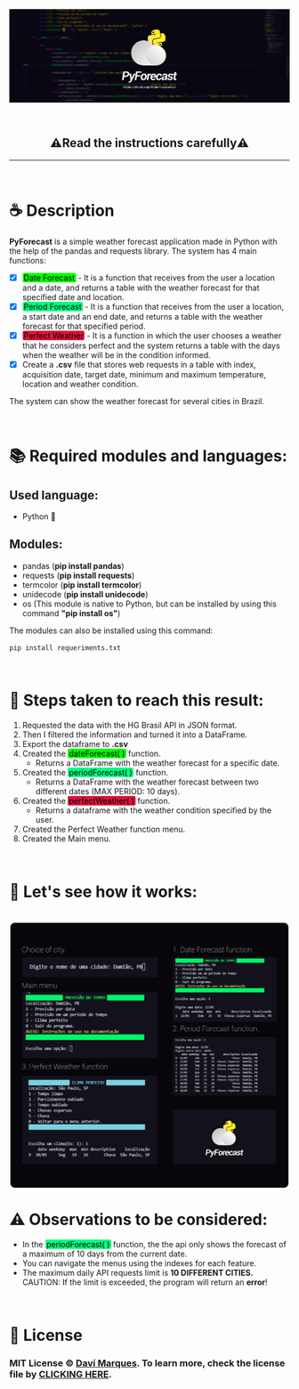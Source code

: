 <img src="./PyForecast%20art.jpg" style="width: 100vw; " align="middle"/>

&nbsp;
<h2 style="text-align: center;">⚠️Read the instructions carefully⚠️</h2>
<hr>
&nbsp;

# ☕ Description

**PyForecast** is a simple weather forecast application made in Python with the help of the pandas and requests library. The system has 4 main functions: 
* [x] <mark style="background-color: #00FF00; border-radius: 3px; padding-left: 2px; padding-right: 2px">Date Forecast</mark> - It is a function that receives from the user a location and a date, and returns a table with the weather forecast for that specified date and location.
* [x] <mark style="background-color: #00FF7F; border-radius: 3px; padding-left: 2px; padding-right: 2px">Period Forecast</mark> - It is a function that receives from the user a location, a start date and an end date, and returns a table with the weather forecast for that specified period.
* [x] <mark style="background-color: #DC143C; border-radius: 3px; padding-left: 2px; padding-right: 2px">Perfect Weather</mark> - It is a function in which the user chooses a weather that he considers perfect and the system returns a table with the days when the weather will be in the condition informed.
* [x] Create a **.csv** file that stores web requests in a table with index, acquisition date, target date, minimum and maximum temperature, location and weather condition.

The system can show the weather forecast for several cities in Brazil.

&nbsp;

# 📚 Required modules and languages:
## Used language:
* Python 🐍
## Modules:
* pandas (**pip install pandas**)
* requests (**pip install requests**)
* termcolor (**pip install termcolor**)
* unidecode (**pip install unidecode**)
* os (This module is native to Python, but can be installed by using this command **"pip install os"**)
  
The modules can also be installed using this command:

```
pip install requeriments.txt
```

&nbsp;

# 🎢 Steps taken to reach this result:

1. Requested the data with the HG Brasil API in JSON format.
2. Then I filtered the information and turned it into a DataFrame.
3. Export the dataframe to **.csv**
4. Created the <mark style="background-color: #00FF00; border-radius: 3px; padding-left: 2px; padding-right: 2px">dateForecast( )</mark> function.  
   * Returns a DataFrame with the weather forecast for a specific date.
5. Created the <mark style="background-color: #00FF7F; border-radius: 3px; padding-left: 2px; padding-right: 2px">periodForecast( )</mark> function.
   * Returns a DataFrame with the weather forecast between two different dates (MAX PERIOD: 10 days).
6. Created the <mark style="background-color: #DC143C; border-radius: 3px; padding-left: 2px; padding-right: 2px">perfectWeather( )</mark> function.
   * Returns a dataframe with the weather condition specified by the user.
7. Created the Perfect Weather function menu.
8. Created the Main menu.

&nbsp;

# 🤖 Let's see how it works:

<br>
<img src="./pyforecast_photos/show_pyforecast.png" style="width: 100vw; " align="middle"/>

<br>

# ⚠️ Observations to be considered:

* In the <mark style="background-color: #00FF7F; border-radius: 3px; padding-left: 2px; padding-right: 2px">periodForecast( )</mark> function, the the api only shows the forecast of a maximum of 10 days from the current date.
* You can navigate the menus using the indexes for each feature.
* The maximum daily API requests limit is **10 DIFFERENT CITIES.** CAUTION: If the limit is exceeded, the program will return an **error**!

&nbsp;

# 📃 License
### MIT License © [Daví Marques](https://github.com/marquesdavi). To learn more, check the license file by [CLICKING HERE](LICENSE.md).

